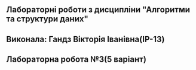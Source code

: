 ## Лабораторні роботи з дисципліни "Алгоритми та структури даних"
## Виконала: Гандз Вікторія Іванівна(ІР-13)
## Лабораторна робота №3(5 варіант)
